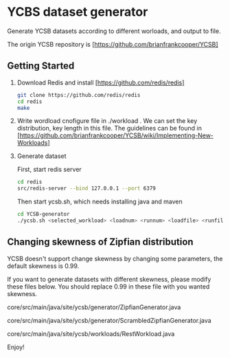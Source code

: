 YCBS dataset generator
====================================
Generate YCSB datasets according to different worloads, and output to file.

The origin YCSB repository is [https://github.com/brianfrankcooper/YCSB]

Getting Started
---------------

1. Download Redis and install [https://github.com/redis/redis]

    ```sh
    git clone https://github.com/redis/redis
    cd redis
    make
    ```
    
2. Write wordload cnofigure file in ./workload . We can set the key distribution, key length in this file. The guidelines can be found in [https://github.com/brianfrankcooper/YCSB/wiki/Implementing-New-Workloads]

3. Generate dataset

    First, start redis server

    ```sh
    cd redis
    src/redis-server --bind 127.0.0.1 --port 6379
    ```
    Then start ycsb.sh, which needs installing java and maven 
    ```sh
    cd YCSB-generator
    ./ycsb.sh <selected_workload> <loadnum> <runnum> <loadfile> <runfile>
    ```

Changing skewness of Zipfian distribution
--------------------

YCSB doesn't support change skewness by changing some parameters, the default skewness is 0.99.

If you want to generate datasets with different skewness, please modify these files below. You should replace 0.99 in these file with you wanted skewness. 

core/src/main/java/site/ycsb/generator/ZipfianGenerator.java

core/src/main/java/site/ycsb/generator/ScrambledZipfianGenerator.java

core/src/main/java/site/ycsb/workloads/RestWorkload.java

Enjoy!
